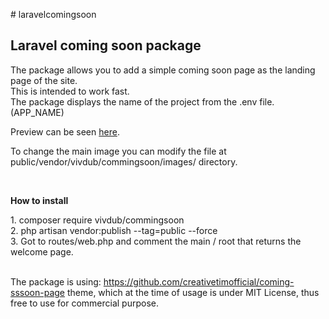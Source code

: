 <p># laravelcomingsoon</p>
<h2>Laravel coming soon package</h2>
<p>The package allows you to add a simple coming soon page as the landing page of the site.<br />This is intended to work fast.<br />The package displays the name of the project from the .env file.(APP_NAME)</p>
<p>Preview can be seen <a href="https://github.com/vivdub/laravelcomingsoon/tree/master/src">here</a>.</p>
<p>To change the main image you can modify the file at public/vendor/vivdub/commingsoon/images/ directory.</p>
<p>&nbsp;</p>
<p><strong>How to install</strong></p>
<p>1. composer require vivdub/commingsoon<br />2. php artisan vendor:publish --tag=public --force<br />3. Got to routes/web.php and comment the main / root that returns the welcome page.</p>
<p><br />The package is using: <a href="https://github.com/creativetimofficial/coming-sssoon-page">https://github.com/creativetimofficial/coming-sssoon-page</a> theme, which at the time of usage is under MIT License, thus free to use for commercial purpose.</p>